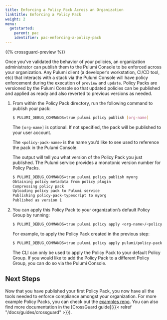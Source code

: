 ```yaml
---
title: Enforcing a Policy Pack Across an Organization
linktitle: Enforcing a Policy Pack
weight: 2
menu:
  getstarted:
    parent: pac
    identifier: pac-enforcing-a-policy-pack
---
```

{{% crossguard-preview %}}

Once you’ve validated the behavior of your policies, an organization administrator can publish them to the Pulumi Console to be enforced across your organization. Any Pulumi client (a developer’s workstation, CI/CD tool, etc) that interacts with a stack via the Pulumi Console will have policy enforcement during the execution of `preview` and `update`. Policy Packs are versioned by the Pulumi Console so that updated policies can be published and applied as ready and also reverted to previous versions as needed.

1. From within the Policy Pack directory, run the following command to publish your pack:

    ```sh
    $ PULUMI_DEBUG_COMMANDS=true pulumi policy publish [org-name]
    ```

    The `[org-name]` is optional. If not specified, the pack will be published to your user account.

    The `<policy-pack-name>` is the name you’d like to see used to reference the pack in the Pulumi Console.

    The output will tell you what version of the Policy Pack you just published. The Pulumi service provides a monotonic version number for Policy Packs.

    ```sh
    $ PULUMI_DEBUG_COMMANDS=true pulumi policy publish myorg
    Obtaining policy metadata from policy plugin
    Compressing policy pack
    Uploading policy pack to Pulumi service
    Publishing policy-pack-typescript to myorg
    Published as version 1
    ```

1. You can apply this Policy Pack to your organization’s default Policy Group by running:

    ```sh
    $ PULUMI_DEBUG_COMMANDS=true pulumi policy apply <org-name>/<policy-pack-name> <version>
    ```

    For example, to apply the Policy Pack created in the previous step:

    ```sh
    $ PULUMI_DEBUG_COMMANDS=true pulumi policy apply pulumi/policy-pack-typescript 1
    ```

    The CLI can only be used to apply the Policy Pack to your default Policy Group. If you would like to add the Policy Pack to a different Policy Group, you can do so via the Pulumi Console.

## Next Steps

Now that you have published your first Policy Pack, you now have all the tools needed to enforce compliance amongst your organization. For more example Policy Packs, you can check out the [examples repo](https://github.com/pulumi/examples/tree/master/policy-packs). You can also find more documentation in the [CrossGuard guide]({{< relref "/docs/guides/crossguard" >}}).
